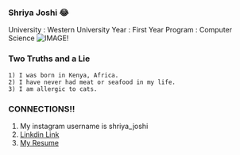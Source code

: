 ### Shriya Joshi :joy:
University : Western University 
Year : First Year 
Program : Computer Science 
![IMAGE!](csimage.jpeg)

### Two Truths and a Lie 
    1) I was born in Kenya, Africa. 
    2) I have never had meat or seafood in my life. 
    3) I am allergic to cats. 

### CONNECTIONS!!
1) My instagram username is shriya_joshi
2) [Linkdin Link](www.linkedin.com/in/shriya-joshi-1137b5222)
3) [My Resume](https://docs.google.com/document/d/1WIjm2jrhwoI9DDrCh-h6msBnXB_7OSR1_f70uipkakI/edit?usp=sharing)
